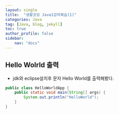```yaml
---
layout: single
title:  "생활코딩 Java1강의복습(1)"
categories: Java
tag: [Java, blog, jekyll]
toc: true
author_profile: false
sidebar:
    nav: "docs"
---
```

## Hello Wolrld 출력

- jdk와 eclipse설치후 문자 Hello World를 출력해봤다.
```java
public class HelloWorldApp {
	public static void main(String[] args) {
		System.out.println("HelloWorld");
	}
}
```
